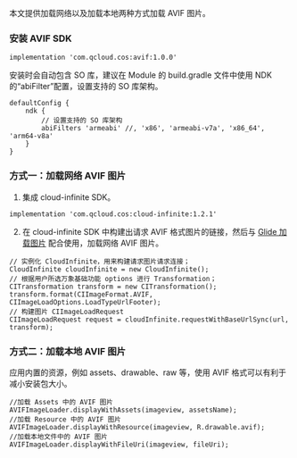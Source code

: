 
本文提供加载网络以及加载本地两种方式加载 AVIF 图片。


### 安装 AVIF SDK

```
implementation 'com.qcloud.cos:avif:1.0.0'    
```

安装时会自动包含 SO 库，建议在 Module 的 build.gradle 文件中使用 NDK 的“abiFilter”配置，设置支持的 SO 库架构。

```
defaultConfig {
    ndk {
        // 设置支持的 SO 库架构
        abiFilters 'armeabi' //, 'x86', 'armeabi-v7a', 'x86_64', 'arm64-v8a'
    }
}
```

### 方式一：加载网络 AVIF 图片

1. 集成 cloud-infinite SDK。
```
implementation 'com.qcloud.cos:cloud-infinite:1.2.1'    
```
2. 在 cloud-infinite SDK 中构建出请求 AVIF 格式图片的链接，然后与 [Glide 加载图片](https://intl.cloud.tencent.com/document/product/1045/45577)  配合使用，加载网络 AVIF 图片。
```
// 实例化 CloudInfinite，用来构建请求图片请求连接；
CloudInfinite cloudInfinite = new CloudInfinite();
// 根据用户所选万象基础功能 options 进行 Transformation；
CITransformation transform = new CITransformation();
transform.format(CIImageFormat.AVIF, CIImageLoadOptions.LoadTypeUrlFooter);
// 构建图片 CIImageLoadRequest
CIImageLoadRequest request = cloudInfinite.requestWithBaseUrlSync(url, transform);
```

### 方式二：加载本地 AVIF 图片

应用内置的资源，例如 assets、drawable、raw 等，使用 AVIF 格式可以有利于减小安装包大小。

```
//加载 Assets 中的 AVIF 图片
AVIFImageLoader.displayWithAssets(imageview, assetsName);
//加载 Resource 中的 AVIF 图片
AVIFImageLoader.displayWithResource(imageview, R.drawable.avif);
//加载本地文件中的 AVIF 图片
AVIFImageLoader.displayWithFileUri(imageview, fileUri);
```
